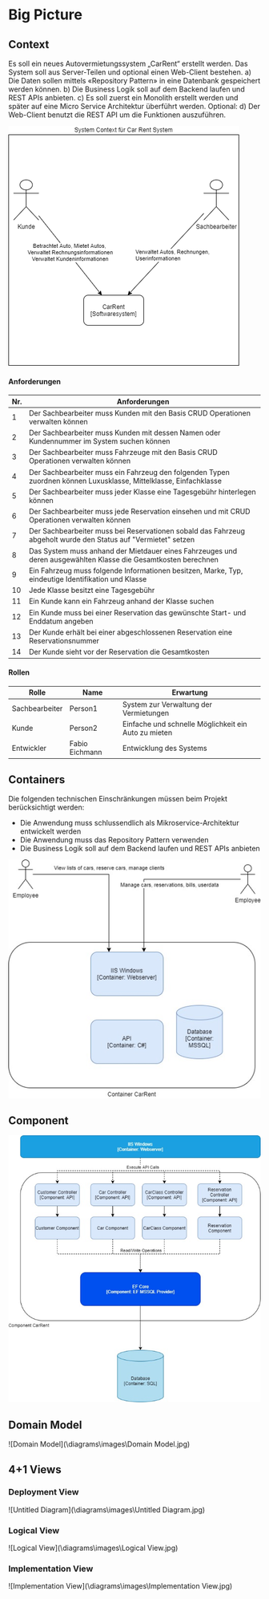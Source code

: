 # Big Picture

## Context

Es soll ein neues Autovermietungssystem „CarRent“ erstellt werden. Das System soll aus Server-Teilen und optional einen Web-Client bestehen.
a) Die Daten sollen mittels «Repository Pattern» in eine Datenbank gespeichert werden können.
b) Die Business Logik soll auf dem Backend laufen und REST APIs anbieten.
c) Es soll zuerst ein Monolith erstellt werden und später auf eine Micro Service Architektur überführt werden.
Optional:
d) Der Web-Client benutzt die REST API um die Funktionen auszuführen.

<img src="https://github.com/fabioeichmann/CarRent_SAD/blob/cd8afdc45a46d8f962c2ffcf1a1786c6705fdc67/docs/diagrams/images/System_Context.png" />

#### Anforderungen

| Nr.  | Anforderungen                                                |
| ---- | ------------------------------------------------------------ |
| 1    | Der Sachbearbeiter muss Kunden mit den Basis CRUD Operationen verwalten können |
| 2    | Der Sachbearbeiter muss Kunden mit dessen Namen oder Kundennummer im System suchen können |
| 3    | Der Sachbearbeiter muss Fahrzeuge mit den Basis CRUD Operationen verwalten können |
| 4    | Der Sachbearbeiter muss ein Fahrzeug den folgenden Typen zuordnen können Luxusklasse, Mittelklasse, Einfachklasse |
| 5    | Der Sachbearbeiter muss jeder Klasse eine Tagesgebühr hinterlegen können |
| 6    | Der Sachbearbeiter muss jede Reservation einsehen und mit CRUD Operationen verwalten können |
| 7    | Der Sachbearbeiter muss bei Reservationen sobald das Fahrzeug abgeholt wurde den Status auf "Vermietet" setzen |
| 8    | Das System muss anhand der Mietdauer eines Fahrzeuges und deren ausgewählten Klasse die Gesamtkosten berechnen |
| 9    | Ein Fahrzeug muss folgende Informationen besitzen, Marke, Typ, eindeutige Identifikation und Klasse |
| 10   | Jede Klasse besitzt eine Tagesgebühr                         |
| 11   | Ein Kunde kann ein Fahrzeug anhand der Klasse suchen         |
| 12   | Ein Kunde muss bei einer Reservation das gewünschte Start- und Enddatum angeben |
| 13   | Der Kunde erhält bei einer abgeschlossenen Reservation eine Reservationsnummer |
| 14   | Der Kunde sieht vor der Reservation die Gesamtkosten         |

#### Rollen

| Rolle          | Name           | Erwartung                                            |
| -------------- | -------------- | ---------------------------------------------------- |
| Sachbearbeiter | Person1        | System zur Verwaltung der Vermietungen               |
| Kunde          | Person2        | Einfache und schnelle Möglichkeit ein Auto zu mieten |
| Entwickler     | Fabio Eichmann | Entwicklung des Systems                              |



## Containers

Die folgenden technischen Einschränkungen müssen beim Projekt berücksichtigt werden:

- Die Anwendung muss schlussendlich als Mikroservice-Architektur entwickelt werden
- Die Anwendung muss das Repository Pattern verwenden
- Die Business Logik soll auf dem Backend laufen und REST APIs anbieten

![Container](\diagrams\images\Container.jpg)

## Component

![Component](\diagrams\images\Component.jpg)

## Domain Model

![Domain Model](\diagrams\images\Domain Model.jpg)

## 4+1 Views

### Deployment View

![Untitled Diagram](\diagrams\images\Untitled Diagram.jpg)

### Logical View

![Logical View](\diagrams\images\Logical View.jpg)

### Implementation View

![Implementation View](\diagrams\images\Implementation View.jpg)

